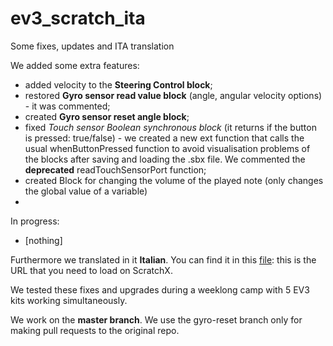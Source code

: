 # ev3_scratch_ita
Some fixes, updates and ITA translation

We added some extra features:
- added velocity to the **Steering Control block**;
- restored **Gyro sensor read value block** (angle, angular velocity options) - it was commented;
- created **Gyro sensor reset angle block**;
- fixed *Touch sensor Boolean synchronous block* (it returns if the button is pressed: true/false) - we created a new ext function that calls the usual whenButtonPressed function to avoid visualisation problems of the blocks after saving and loading the .sbx file. We commented the **deprecated** readTouchSensorPort function;
- created Block for changing the volume of the played note (only changes the global value of a variable)
-
In progress:
- [nothing]

Furthermore we translated in it **Italian**. You can find it in this [file](http://scollovati.github.io/ev3_scratch/ev3_scratch_ita.js): this is the URL that you need to load on ScratchX.

We tested these fixes and upgrades during a weeklong camp with 5 EV3 kits working simultaneously.

We work on the **master branch**.
We use the gyro-reset branch only for making pull requests to the original repo.
